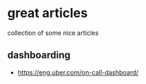 # great articles
collection of some nice articles

## dashboarding
- https://eng.uber.com/on-call-dashboard/
